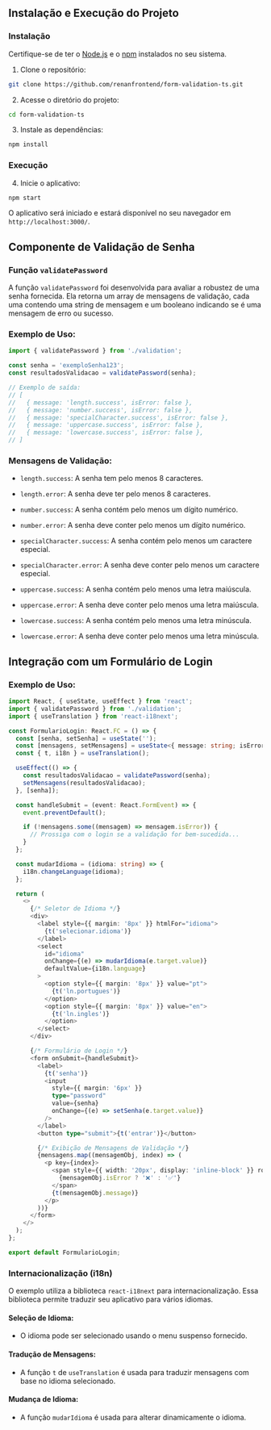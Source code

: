 ## Instalação e Execução do Projeto

### Instalação

Certifique-se de ter o [Node.js](https://nodejs.org/) e o [npm](https://www.npmjs.com/) instalados no seu sistema.

1. Clone o repositório:

```bash
git clone https://github.com/renanfrontend/form-validation-ts.git
```

2. Acesse o diretório do projeto:

```bash
cd form-validation-ts
```

3. Instale as dependências:

```bash
npm install
```

### Execução

4. Inicie o aplicativo:

```bash
npm start
```

O aplicativo será iniciado e estará disponível no seu navegador em `http://localhost:3000/`.

## Componente de Validação de Senha

### Função `validatePassword`

A função `validatePassword` foi desenvolvida para avaliar a robustez de uma senha fornecida. Ela retorna um array de mensagens de validação, cada uma contendo uma string de mensagem e um booleano indicando se é uma mensagem de erro ou sucesso.

### Exemplo de Uso:

```typescript
import { validatePassword } from './validation';

const senha = 'exemploSenha123';
const resultadosValidacao = validatePassword(senha);

// Exemplo de saída:
// [
//   { message: 'length.success', isError: false },
//   { message: 'number.success', isError: false },
//   { message: 'specialCharacter.success', isError: false },
//   { message: 'uppercase.success', isError: false },
//   { message: 'lowercase.success', isError: false },
// ]
```

### Mensagens de Validação:

- `length.success`: A senha tem pelo menos 8 caracteres.
- `length.error`: A senha deve ter pelo menos 8 caracteres.

- `number.success`: A senha contém pelo menos um dígito numérico.
- `number.error`: A senha deve conter pelo menos um dígito numérico.

- `specialCharacter.success`: A senha contém pelo menos um caractere especial.
- `specialCharacter.error`: A senha deve conter pelo menos um caractere especial.

- `uppercase.success`: A senha contém pelo menos uma letra maiúscula.
- `uppercase.error`: A senha deve conter pelo menos uma letra maiúscula.

- `lowercase.success`: A senha contém pelo menos uma letra minúscula.
- `lowercase.error`: A senha deve conter pelo menos uma letra minúscula.

## Integração com um Formulário de Login

### Exemplo de Uso:

```typescript
import React, { useState, useEffect } from 'react';
import { validatePassword } from './validation';
import { useTranslation } from 'react-i18next';

const FormularioLogin: React.FC = () => {
  const [senha, setSenha] = useState('');
  const [mensagens, setMensagens] = useState<{ message: string; isError: boolean }[]>([]);
  const { t, i18n } = useTranslation();

  useEffect(() => {
    const resultadosValidacao = validatePassword(senha);
    setMensagens(resultadosValidacao);
  }, [senha]);

  const handleSubmit = (event: React.FormEvent) => {
    event.preventDefault();

    if (!mensagens.some((mensagem) => mensagem.isError)) {
      // Prossiga com o login se a validação for bem-sucedida...
    }
  };

  const mudarIdioma = (idioma: string) => {
    i18n.changeLanguage(idioma);
  };

  return (
    <>
      {/* Seletor de Idioma */}
      <div>
        <label style={{ margin: '8px' }} htmlFor="idioma">
          {t('selecionar.idioma')}
        </label>
        <select
          id="idioma"
          onChange={(e) => mudarIdioma(e.target.value)}
          defaultValue={i18n.language}
        >
          <option style={{ margin: '8px' }} value="pt">
            {t('ln.portugues')}
          </option>
          <option style={{ margin: '8px' }} value="en">
            {t('ln.ingles')}
          </option>
        </select>
      </div>

      {/* Formulário de Login */}
      <form onSubmit={handleSubmit}>
        <label>
          {t('senha')}
          <input
            style={{ margin: '6px' }}
            type="password"
            value={senha}
            onChange={(e) => setSenha(e.target.value)}
          />
        </label>
        <button type="submit">{t('entrar')}</button>

        {/* Exibição de Mensagens de Validação */}
        {mensagens.map((mensagemObj, index) => (
          <p key={index}>
            <span style={{ width: '20px', display: 'inline-block' }} role="img" aria-label={mensagemObj.isError ? 'erro' : 'check'}>
              {mensagemObj.isError ? '❌' : '✅'}
            </span>
            {t(mensagemObj.message)}
          </p>
        ))}
      </form>
    </>
  );
};

export default FormularioLogin;
```

### Internacionalização (i18n)

O exemplo utiliza a biblioteca `react-i18next` para internacionalização. Essa biblioteca permite traduzir seu aplicativo para vários idiomas.

#### Seleção de Idioma:

- O idioma pode ser selecionado usando o menu suspenso fornecido.

#### Tradução de Mensagens:

- A função `t` de `useTranslation` é usada para traduzir mensagens com base no idioma selecionado.

#### Mudança de Idioma:

- A função `mudarIdioma` é usada para alterar dinamicamente o idioma.
